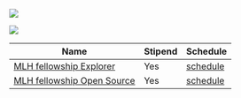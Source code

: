 ![](https://img.shields.io/badge/-Open--source%20internship%20program's-blue)


![](https://img.shields.io/badge/-All%20programs%20list-blueviolet)

| Name                                    | Stipend |Schedule           |
|-----------------------------------------|-------------|-----------------|
| [MLH fellowship Explorer](https://fellowship.mlh.io/programs/explorer) | Yes | [schedule](https://fellowship.mlh.io/programs/explorer) |
| [MLH fellowship Open Source](https://fellowship.mlh.io/programs/open-source) | Yes | [schedule](https://fellowship.mlh.io/programs/open-source) |
